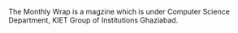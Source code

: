 The Monthly Wrap is a magzine which is under Computer Science Department, KIET Group of Institutions Ghaziabad.
